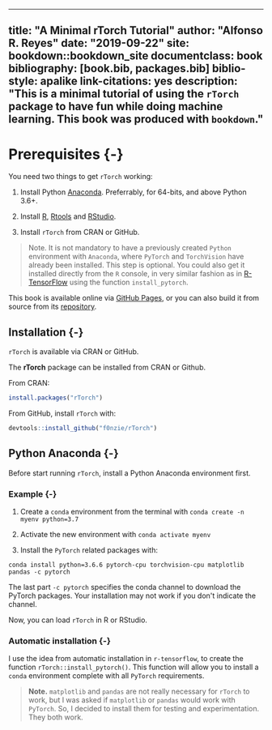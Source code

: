 
--- 
title: "A Minimal rTorch Tutorial"
author: "Alfonso R. Reyes"
date: "2019-09-22"
site: bookdown::bookdown_site
documentclass: book
bibliography: [book.bib, packages.bib]
biblio-style: apalike
link-citations: yes
description: "This is a minimal tutorial of using the `rTorch` package to have fun while doing machine learning. This book was produced with `bookdown`."
---

# Prerequisites {-}

You need two things to get `rTorch` working:

1. Install Python [Anaconda](). Preferrably, for 64-bits, and above Python 3.6+.

2. Install [R](), [Rtools]() and [RStudio]().

3. Install `rTorch` from CRAN or GitHub.


> Note. It is not mandatory to have a previously created `Python` environment  with `Anaconda`, where `PyTorch` and `TorchVision` have already been installed. This step is optional. You could also get it installed directly from the `R` console, in very similar fashion as in [R-TensorFlow]() using the function `install_pytorch`.


This book is available online via [GitHub Pages](), or you can also build it from source from its [repository]().


## Installation {-}

`rTorch` is available via CRAN or GitHub.

The **rTorch** package can be installed from CRAN or Github.

From CRAN:


```r
install.packages("rTorch")
```


From GitHub, install `rTorch` with: 


```r
devtools::install_github("f0nzie/rTorch")
```


## Python Anaconda {-}
Before start running `rTorch`, install a Python Anaconda environment first. 

### Example {-}

1. Create a `conda` environment from the terminal with `conda create -n myenv python=3.7`

2. Activate the new environment with `conda activate myenv`

3. Install the `PyTorch` related packages with:  

`conda install python=3.6.6 pytorch-cpu torchvision-cpu matplotlib pandas -c pytorch`

The last part `-c pytorch` specifies the conda channel to download the PyTorch packages. Your installation may not work if you don't indicate the channel.


Now, you can load `rTorch` in R or RStudio.

### Automatic installation {-}
I use the idea from automatic installation in `r-tensorflow`, to create the function `rTorch::install_pytorch()`. This function will allow you to install a `conda` environment complete with all `PyTorch` requirements.


>**Note.** `matplotlib` and `pandas` are not really necessary for `rTorch` to work, but I was asked if `matplotlib` or `pandas` would work with `PyTorch`. So,  I decided to install them for testing and experimentation. They both work.



